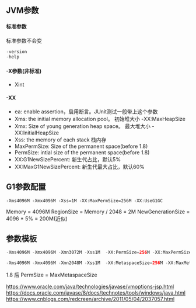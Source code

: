 ## JVM参数

#### 标准参数
标准参数不会变
```java
-version
-help
```
#### -X参数(非标准)
- Xint

#### -XX

- ea: enable assertion，启用断言。JUnit测试一般带上这个参数
- Xms: the initial memory allocation pool。 初始堆大小 -XX:MaxHeapSize
- Xmx: Size of young generation heap space。 最大堆大小 -XX:InitialHeapSize
- Xss: the memory of each stack 栈内存
- MaxPermSize: Size of the permanent space(before 1.8)
- PermSize: intial size of the permanent space(before 1.8)
- XX:G1NewSizePercent: 新生代占比，默认5%
- XX:MaxG1NewSizePercent: 新生代最大占比，默认60%



## G1参数配置
```
-Xms4096M -Xmx4096M -Xss=1M -XX:MaxPermSize=256M -XX:UseG1GC

```
Memory = 4096M
RegionSize = Memory / 2048 = 2M
NewGenerationSize = 4096 * 5% = 200M(近似)

## 参数模板
```java 1.7
-Xms4096M -Xmx4096M -Xmn3072M -Xss1M  -XX:PermSize=256M -XX:MaxPermSize=256M -XX:+UseParNewGC -XX:+UseConcMarkSweepGC -XX:CMSInitiatingOccupancyFaction=92 -XX:+UseCMSCompactAtFullCollection -XX:CMSFullGCsBeforeCompaction=0 -XX:+CMSParallelInitialMarkEnabled -XX:+CMSScavengeBeforeRemark
```

```java 1.8
-Xms4096M -Xmx4096M -Xmn2048M -Xss1M  -XX:MetaspaceSize=256M -XX:MaxMetaspaceSize=256M -XX:+UseParNewGC -XX:+UseConcMarkSweepGC -XX:CMSInitiatingOccupancyFaction=92 -XX:+UseCMSCompactAtFullCollection -XX:CMSFullGCsBeforeCompaction=0 -XX:+CMSParallelInitialMarkEnabled -XX:+CMSScavengeBeforeRemark
```
1.8 后
PermSize = MaxMetaspaceSize


https://www.oracle.com/java/technologies/javase/vmoptions-jsp.html
https://docs.oracle.com/javase/8/docs/technotes/tools/windows/java.html
https://www.cnblogs.com/redcreen/archive/2011/05/04/2037057.html